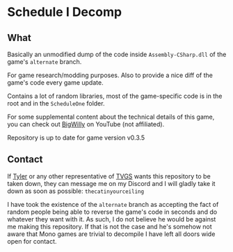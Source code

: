 # Schedule I Decomp

## What
Basically an unmodified dump of the code inside ``Assembly-CSharp.dll`` of the game's ``alternate`` branch.  

For game research/modding purposes. Also to provide a nice diff of the game's code every game update.  

Contains a lot of random libraries, most of the game-specific code is in the root and in the ``ScheduleOne`` folder.  

For some supplemental content about the technical details of this game, you can check out [BigWilly](https://www.youtube.com/@itsbigwilly_/videos) on YouTube (not affiliated).  

Repository is up to date for game version v0.3.5

## Contact
If [Tyler](https://steamcommunity.com/id/tyler_tvgs) or any other representative of [TVGS](https://www.scheduleonegame.com/presskit/index.html) wants this repository to be taken down, they can message me on my Discord and I will gladly take it down as soon as possible:
``thecatinyourceiling``

I have took the existence of the ``alternate`` branch as accepting the fact of random people being able to reverse the game's code in seconds and do whatever they want with it. As such, I do not believe he would be against me making this repository. If that is not the case and he's somehow not aware that Mono games are trivial to decompile I have left all doors wide open for contact.